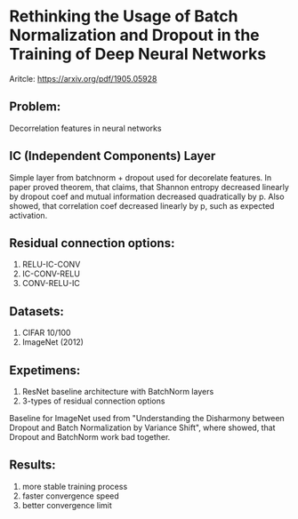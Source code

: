 # Rethinking the Usage of Batch Normalization and Dropout in the Training of Deep Neural Networks

Aritcle: https://arxiv.org/pdf/1905.05928

## Problem:

Decorrelation features in neural networks

## IC (Independent Components) Layer

Simple layer from batchnorm + dropout used for decorelate features.
In paper proved theorem, that claims, that Shannon entropy decreased linearly by dropout coef and mutual information decreased quadratically by p.
Also showed, that correlation coef decreased linearly by p, such as expected activation.

## Residual connection options:

1. RELU-IC-CONV
2. IC-CONV-RELU
3. CONV-RELU-IC

## Datasets:

1. CIFAR 10/100
2. ImageNet (2012)

## Expetimens:

1. ResNet baseline architecture with BatchNorm layers
2. 3-types of residual connection options

Baseline for ImageNet used from "Understanding the Disharmony between Dropout and Batch Normalization by Variance Shift", where showed, that Dropout and BatchNorm work bad together.

## Results:

1. more stable training process
2. faster convergence speed
3. better convergence limit
